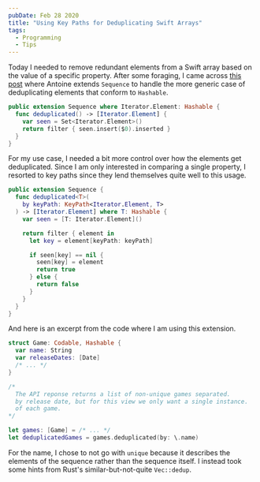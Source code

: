 ```yaml
---
pubDate: Feb 28 2020
title: "Using Key Paths for Deduplicating Swift Arrays"
tags:
  - Programming
  - Tips
---
```


Today I needed to remove redundant elements from a Swift array based on the
value of a specific property. After some foraging, I came across [this
post](https://www.avanderlee.com/swift/unique-values-removing-duplicates-array/)
where Antoine extends `Sequence` to handle the more generic case of
deduplicating elements that conform to `Hashable`.

```swift
public extension Sequence where Iterator.Element: Hashable {
  func deduplicated() -> [Iterator.Element] {
    var seen = Set<Iterator.Element>()
    return filter { seen.insert($0).inserted }
  }
}
```

For my use case, I needed a bit more control over how the elements get
deduplicated. Since I am only interested in comparing a single property, I
resorted to key paths since they lend themselves quite well to this usage.

```swift
public extension Sequence {
  func deduplicated<T>(
    by keyPath: KeyPath<Iterator.Element, T>
  ) -> [Iterator.Element] where T: Hashable {
    var seen = [T: Iterator.Element]()

    return filter { element in
      let key = element[keyPath: keyPath]

      if seen[key] == nil {
        seen[key] = element
        return true
      } else {
        return false
      }
    }
  }
}
```

And here is an excerpt from the code where I am using this extension.

```swift
struct Game: Codable, Hashable {
  var name: String
  var releaseDates: [Date]
  /* ... */
}

/*
  The API reponse returns a list of non-unique games separated.
  by release date, but for this view we only want a single instance.
  of each game.
*/

let games: [Game] = /* ... */
let deduplicatedGames = games.deduplicated(by: \.name)

```

For the name, I chose to not go with `unique` because it describes the elements
of the sequence rather than the sequence itself. I instead took some hints from
Rust's similar-but-not-quite `Vec::dedup`.
